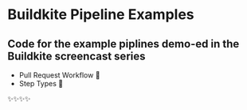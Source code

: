# Buildkite Pipeline Examples
## Code for the example piplines demo-ed in the Buildkite screencast series

* Pull Request Workflow 🌈
* Step Types 🍩

✨✨✨✨